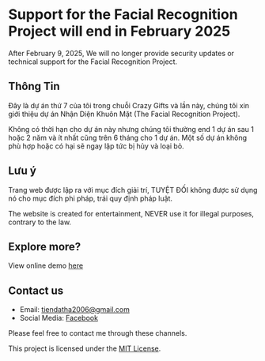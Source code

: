 # Support for the Facial Recognition Project will end in February 2025
After February 9, 2025, We will no longer provide security updates or technical support for the Facial Recognition Project.

## Thông Tin
Đây là dự án thứ 7 của tôi trong chuỗi Crazy Gifts và lần này, chúng tôi xin giới thiệu dự án Nhận Diện Khuôn Mặt (The Facial Recognition Project).

Không có thời hạn cho dự án này nhưng chúng tôi thường end 1 dự án sau 1 hoặc 2 năm và ít nhất cũng trên 6 tháng cho 1 dự án. Một số dự án không phù hợp hoặc có hại sẽ ngay lập tức bị hủy và loại bỏ.

## Lưu ý
Trang web được lập ra với mục đích giải trí, TUYỆT ĐỐI không được sử dụng nó cho mục đích phi pháp, trái quy định pháp luật.

The website is created for entertainment, NEVER use it for illegal purposes, contrary to the law.

## Explore more?
View online demo [here](https://datit-026.github.io/FaceRecognition-Project/)

## Contact us
- Email: tiendatha2006@gmail.com
- Social Media: [Facebook](https://www.facebook.com/datit.dev/)

Please feel free to contact me through these channels.

This project is licensed under the [MIT License](LICENSE).
